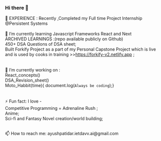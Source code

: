 ### Hi there 👋
👯 EXPERIENCE :
      Recently ,Completed my Full time Project Internship @Persistent Systems
<br>
<br>
🌱 I’m currently learning Javascript Frameworks React and Next<br>
      ARCHIVED LEARNINGS :(repo available publicly on Github)<br>
        450+ DSA Questions of DSA sheet;<br>
        Built Forkify Project as a part of my Personal Capstone Project which is live and is used by cooks in training >>https://forkify-v2.netlify.app ;<br>
 <br>   
🔭 I’m currently working on :<br>
      React_concepts()<br>
      DSA_Revision_sheet()<br>
      Moto_Habbit(time){ document.log(`Always be coding`);}<br>
 <br>     
⚡ Fun fact: I love - <br>
      Competitive Programming = Adrenaline Rush ;<br>
      Anime;<br>
      Sci-fi and Fantasy Novel creation/world building;<br>

<br>
📫 How to reach me: ayushpatidar.ietdavv.ai@gmail.com
<br>

<!--
**ayush-patidar/ayush-patidar** is a ✨ _special_ ✨ repository because its `README.md` (this file) appears on your GitHub profile.

Here are some ideas to get you started:

- 
- 
- 👯 I’m looking to collaborate on ...
- 🤔 I’m looking for help with ...
- 💬 Ask me about ...
- 
- 😄 Pronouns: ...
-  ...
-->
